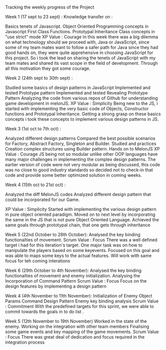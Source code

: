 Tracking the weekly progress of the Project

Week 1 (17 sept to 23 sept) : Knowledge transfer on :

Basics tenets of Javascript.
Object Oriented Programming concepts in Javascript
First Class Functions.
Prototypal Inheritance
Class concepts in "use strict" mode
XP Value : Courage In this week there was a big dilemma on what technology should we proceed with, Java or JavaScript, 
since some of my team mates want to follow a safer path for Java since they had good hands on, 
they were quite apprehensive in choosing JavaScript for this project. So i took the lead on sharing the tenets of 
JavaScript with my team mates and shared its vast scope in the field of development. 
Through all this motivation they got some courage.

Week 2 (24th sept to 30th sept) :

Studied some basics of design patterns in JavaScript
Implemented and tested Prototype pattern
Implemented and tested Revealing Prototype Pattern
Analyzing the code from various repos of Github for understanding game development in melonJS.
XP Value : Simplicity Being new to the JS, i started with implementing the very basic code of Objects,
Constructor functions and Prototypal Inheritance. Getting a strong grasp on these basics concepts i took these 
concepts to implement various design patterns in JS.



Week 3 (1st oct to 7th oct) :

Analyzed different design patterns
Compared the best possible scenarios for Factory, Abstract Factory, Singleton and Builder.
Studied and practices Creation complex structures using Builder pattern.
Hands on to MelonJS
XP Value : Courage JS being not so modular unlike other OOP languages have many major challenges in implementing the complex design patterns. The earlier version of code were not very modular as being discussed, this code was no close to good industry standards so decided not to check-in that code and provide some better optimized solution in coming weeks.

Week 4 (15th oct to 21st oct) :

Analyzed the diff MelonJS codes Analyzed different design pattern that could be incorporated for our Game.

XP Value : Simplicity Started with implementing the various design pattern in pure object oriented paradigm. Moved on to next level by incorporating the same in the JS that is not pure Object Oriented Language. Achieved the same goals through prototypal chain, that one gets through inheritance



Week 5 (22nd October to 28th October):
Analysed the key binding functionalties of movement.
Scrum Value : Focus 
There was a well defined target i had for this iteration's target. One major task was on how to manipulate the players based on some keyevents. Focused on this goal and was able to maps some keys to the actual features. Will work with same focus for teh coming interations



Week 6 (29th October to 4th November):
Analysed the key binding functionalties of movement and enemy initialization.
Analysing the Incorporation of Command Pattern
Scrum Value : Focus 
Focus on the design features by implementing a design pattern 


Week 4 (4th November to 11th November):
Initialization of Enemy Object Params
Command Design Pattern
Enemy key binding analysis
Scrum Value : Commitment 
With the predefined targets for this sprint, we were able to commit towards the goals in to do list .


Week 5 (12th November to 19th November)
Worked in the state of the enemy.
Working on the integration with other team members
Finalising some game events and key mapping of the game movements.
Scrum Value : Focus 
There was great deal of dedication and focus required in the integration process
